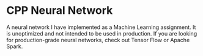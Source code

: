 # CPP Neural Network

A neural network I have implemented as a Machine Learning assignment. It is unoptimized and not intended to be used in production. If you are looking for production-grade neural networks, check out Tensor Flow or Apache Spark.
